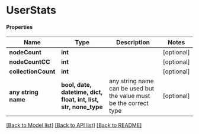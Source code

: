 # UserStats

#### Properties
Name | Type | Description | Notes
------------ | ------------- | ------------- | -------------
**nodeCount** | **int** |  | [optional] 
**nodeCountCC** | **int** |  | [optional] 
**collectionCount** | **int** |  | [optional] 
**any string name** | **bool, date, datetime, dict, float, int, list, str, none_type** | any string name can be used but the value must be the correct type | [optional]

[[Back to Model list]](../README.md#documentation-for-models) [[Back to API list]](../README.md#documentation-for-api-endpoints) [[Back to README]](../README.md)

